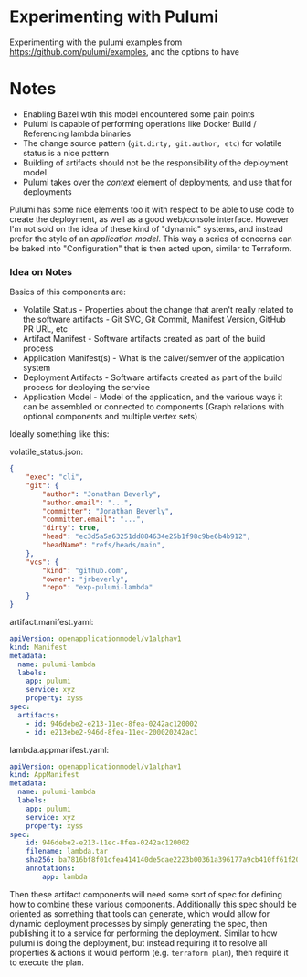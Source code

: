 # Experimenting with Pulumi

Experimenting with the pulumi examples from https://github.com/pulumi/examples, and the options to have

# Notes

- Enabling Bazel wtih this model encountered some pain points
- Pulumi is capable of performing operations like Docker Build / Referencing lambda binaries
- The change source pattern (`git.dirty, git.author, etc`) for volatile status is a nice pattern
- Building of artifacts should not be the responsibility of the deployment model
- Pulumi takes over the _context_ element of deployments, and use that for deployments

Pulumi has some nice elements too it with respect to be able to use code to create the deployment, as well as a good web/console interface. However I'm not sold on the idea of these kind of "dynamic" systems, and instead prefer the style of an _application model_. This way a series of concerns can be baked into "Configuration" that is then acted upon, similar to Terraform.

### Idea on Notes

Basics of this components are:
- Volatile Status - Properties about the change that aren't really related to the software artifacts - Git SVC, Git Commit, Manifest Version, GitHub PR URL, etc
- Artifact Manifest - Software artifacts created as part of the build process
- Application Manifest(s) - What is the calver/semver of the application system
- Deployment Artifacts - Software artifacts created as part of the build process for deploying the service
- Application Model - Model of the application, and the various ways it can be assembled or connected to components (Graph relations with optional components and multiple vertex sets)

Ideally something like this:

volatile_status.json:
```json
{
    "exec": "cli",
    "git": {
        "author": "Jonathan Beverly",
        "author.email": "...",
        "committer": "Jonathan Beverly",
        "committer.email": "...",
        "dirty": true,
        "head": "ec3d5a5a63251dd884634e25b1f98c9be6b4b912",
        "headName": "refs/heads/main",
    },
    "vcs": {
        "kind": "github.com",
        "owner": "jrbeverly",
        "repo": "exp-pulumi-lambda"
    }
}
```

artifact.manifest.yaml:
```yaml
apiVersion: openapplicationmodel/v1alphav1
kind: Manifest
metadata:
  name: pulumi-lambda
  labels:
    app: pulumi
    service: xyz
    property: xyss
spec:
  artifacts:
    - id: 946debe2-e213-11ec-8fea-0242ac120002
    - id: e213ebe2-946d-8fea-11ec-200020242ac1
```

lambda.appmanifest.yaml:
```yaml
apiVersion: openapplicationmodel/v1alphav1
kind: AppManifest
metadata:
  name: pulumi-lambda
  labels:
    app: pulumi
    service: xyz
    property: xyss
spec:
    id: 946debe2-e213-11ec-8fea-0242ac120002
    filename: lambda.tar
    sha256: ba7816bf8f01cfea414140de5dae2223b00361a396177a9cb410ff61f20015ad
    annotations:
        app: lambda
```

Then these artifact components will need some sort of spec for defining how to combine these various components. Additionally this spec should be oriented as something that tools can generate, which would allow for dynamic deployment processes by simply generating the spec, then publishing it to a service for performing the deployment. Similar to how pulumi is doing the deployment, but instead requiring it to resolve all properties & actions it would perform (e.g. `terraform plan`), then require it to execute the plan.
